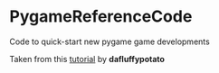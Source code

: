 # PygameReferenceCode
Code to quick-start new pygame game developments

Taken from this [tutorial](https://youtu.be/2gABYM5M0ww) by **dafluffypotato**
